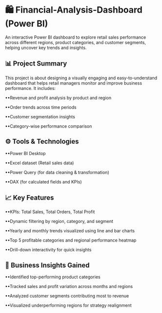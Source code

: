 # 🛍️ Financial-Analysis-Dashboard (Power BI)

An interactive Power BI dashboard to explore retail sales performance across different regions, product categories, and customer segments, helping uncover key trends and insights.

## 📊 Project Summary
This project is about designing a visually engaging and easy-to-understand dashboard that helps retail managers monitor and improve business performance. It includes:

••Revenue and profit analysis by product and region

••Order trends across time periods

••Customer segmentation insights

••Category-wise performance comparison


## ⚙️ Tools & Technologies

••Power BI Desktop

••Excel dataset (Retail sales data)

••Power Query (for data cleaning & transformation)

••DAX (for calculated fields and KPIs)

## 📈 Key Features

••KPIs: Total Sales, Total Orders, Total Profit

••Dynamic filtering by region, category, and segment

••Yearly and monthly trends visualized using line and bar charts

••Top 5 profitable categories and regional performance heatmap

••Drill-down interactivity for quick insights

## 🧠 Business Insights Gained

••Identified top-performing product categories

••Tracked sales and profit variation across months and regions

••Analyzed customer segments contributing most to revenue

••Visualized underperforming regions for strategy realignment
